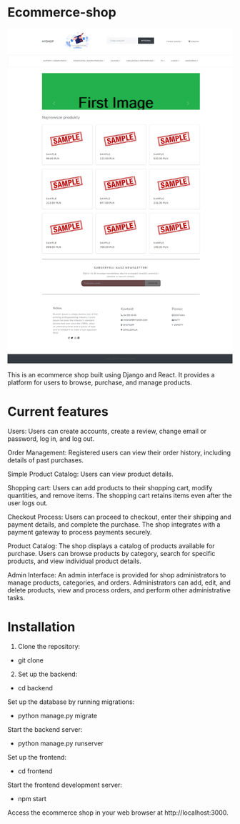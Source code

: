# Ecommerce-shop
![homepage](https://github.com/marcinsik/Ecommerce-shop/blob/b2952e8cdea49e5c4caedb67933d19e63e382330/homepage.png)


This is an ecommerce shop built using Django and React. It provides a platform for users to browse, purchase, and manage products.

# Current features
Users: Users can create accounts, create a review, change email or password, log in, and log out. 

Order Management: Registered users can view their order history, including details of past purchases.

Simple Product Catalog: Users can view product details.

Shopping cart: Users can add products to their shopping cart, modify quantities, and remove items. The shopping cart retains items even after the user logs out.

Checkout Process: Users can proceed to checkout, enter their shipping and payment details, and complete the purchase. The shop integrates with a payment gateway to process payments securely.

Product Catalog: The shop displays a catalog of products available for purchase. Users can browse products by category, search for specific products, and view individual product details.

Admin Interface: An admin interface is provided for shop administrators to manage products, categories, and orders. Administrators can add, edit, and delete products, view and process orders, and perform other administrative tasks.

# Installation
1. Clone the repository:
- git clone <repository-url>
  
2. Set up the backend:
- cd backend 

Set up the database by running migrations:
- python manage.py migrate

Start the backend server:
- python manage.py runserver

Set up the frontend:
 - cd frontend

Start the frontend development server:
- npm start

Access the ecommerce shop in your web browser at http://localhost:3000.
